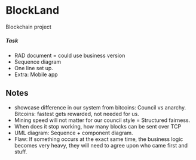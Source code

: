 # BlockLand
Blockchain project

##### Task
- RAD document = could use business version
- Sequence diagram
- One line set up.
- Extra: Mobile app

## Notes
- showcase difference in our system from bitcoins: Council vs anarchy. Bitcoins: fastest gets rewarded, not needed for us.
- Mining speed will not matter for our council style = Structured fairness.
- When does it stop working, how many blocks can be sent over TCP
- UML diagram: Sequence + component diagram.
- Flaw: If something occurs at the exact same time, the business logic becomes very heavy, they will need to agree upon who came first and stuff.
